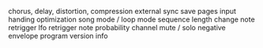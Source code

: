 chorus, delay, distortion, compression
external sync
save pages
input handing optimization
song mode / loop mode
sequence length change
note retrigger
lfo retrigger
note probability
channel mute / solo
negative envelope
program version info
